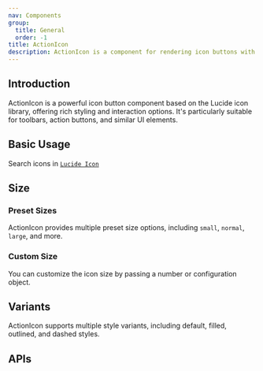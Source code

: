 ```yaml
---
nav: Components
group:
  title: General
  order: -1
title: ActionIcon
description: ActionIcon is a component for rendering icon buttons with background, supporting multiple style variants, sizes, and interaction states
---
```


## Introduction

ActionIcon is a powerful icon button component based on the Lucide icon library, offering rich styling and interaction options. It's particularly suitable for toolbars, action buttons, and similar UI elements.

## Basic Usage

Search icons in [`Lucide Icon`](https://lucide.dev/)

<code src="./demos/index.tsx" nopadding></code>

## Size

### Preset Sizes

ActionIcon provides multiple preset size options, including `small`, `normal`, `large`, and more.

<code src="./demos/Size.tsx" center></code>

### Custom Size

You can customize the icon size by passing a number or configuration object.

<code src="./demos/CustomSize.tsx" nopadding></code>

## Variants

ActionIcon supports multiple style variants, including default, filled, outlined, and dashed styles.

<code src="./demos/Variant.tsx" center></code>

## APIs
